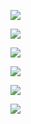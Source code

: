 ![](https://www.nta.go.jp/tmp/b8b3e5a2-9236-4ea0-b0fa-8ea2dcf73caf/images/25dbba10e0fa4ede7100ee7cf0cc0a902ee3e6fe90962f0b2f03ab92c54b4b42.jpg)

![](https://www.nta.go.jp/tmp/b8b3e5a2-9236-4ea0-b0fa-8ea2dcf73caf/images/143325a86a7a382f760a726a52f7f7b28c20bd53e98f23569d859e6585e7b7a3.jpg)

![](https://www.nta.go.jp/tmp/b8b3e5a2-9236-4ea0-b0fa-8ea2dcf73caf/images/f31e825a14da4af9d14a30c8282c615e599a35ee646c3f4c5a0e85830b1981e7.jpg)

![](https://www.nta.go.jp/tmp/b8b3e5a2-9236-4ea0-b0fa-8ea2dcf73caf/images/45af807ff0a51256e59d23c61cba3cbdf4e50143b1f7a2c6865a715056e6451e.jpg)

![](https://www.nta.go.jp/tmp/b8b3e5a2-9236-4ea0-b0fa-8ea2dcf73caf/images/d2b0ebc6b1a98bb32322908c48b1b2a976705f045b9a06118dce2d80b33a99c4.jpg)

![](https://www.nta.go.jp/tmp/b8b3e5a2-9236-4ea0-b0fa-8ea2dcf73caf/images/7647219585b3ed36f40d174ed836608e5c79553caffb7dfcf88cab68e76c0309.jpg)